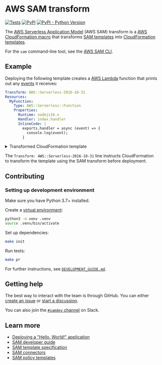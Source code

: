# AWS SAM transform

[![Tests](https://github.com/aws/serverless-application-model/actions/workflows/build.yml/badge.svg)](https://github.com/aws/serverless-application-model/actions/workflows/build.yml)
[![PyPI](https://img.shields.io/pypi/v/aws-sam-translator?label=PyPI)](https://pypi.org/project/aws-sam-translator/)
[![PyPI - Python Version](https://img.shields.io/pypi/pyversions/aws-sam-translator?label=Python)](https://pypi.org/project/aws-sam-translator/)

The [AWS Serverless Application Model](https://aws.amazon.com/serverless/sam/) (AWS SAM) transform is a [AWS CloudFormation macro](https://docs.aws.amazon.com/AWSCloudFormation/latest/UserGuide/template-macros.html) that transforms [SAM templates](https://docs.aws.amazon.com/serverless-application-model/latest/developerguide/sam-specification-template-anatomy.html) into [CloudFormation templates](https://docs.aws.amazon.com/AWSCloudFormation/latest/UserGuide/template-anatomy.html).

For the `sam` command-line tool, see the [AWS SAM CLI](https://github.com/aws/aws-sam-cli).

## Example

Deploying the following template creates a [AWS Lambda](https://aws.amazon.com/lambda/) function that prints out any [events](https://docs.aws.amazon.com/lambda/latest/dg/gettingstarted-concepts.html#gettingstarted-concepts-event) it receives:

```yaml
Transform: AWS::Serverless-2016-10-31
Resources:
  MyFunction:
    Type: AWS::Serverless::Function
    Properties:
      Runtime: nodejs16.x
      Handler: index.handler
      InlineCode: |
        exports.handler = async (event) => {
          console.log(event);
        }
```

<details>
  <summary>Transformed CloudFormation template</summary>

```json
{
  "Resources": {
    "MyFunction": {
      "Type": "AWS::Lambda::Function",
      "Properties": {
        "Code": {
          "ZipFile": "exports.handler = async (event) => {\n  console.log(event);\n}\n"
        },
        "Handler": "index.handler",
        "Role": {
          "Fn::GetAtt": [
            "MyFunctionRole",
            "Arn"
          ]
        },
        "Runtime": "nodejs16.x",
        "Tags": [
          {
            "Key": "lambda:createdBy",
            "Value": "SAM"
          }
        ]
      }
    },
    "MyFunctionRole": {
      "Type": "AWS::IAM::Role",
      "Properties": {
        "AssumeRolePolicyDocument": {
          "Version": "2012-10-17",
          "Statement": [
            {
              "Action": [
                "sts:AssumeRole"
              ],
              "Effect": "Allow",
              "Principal": {
                "Service": [
                  "lambda.amazonaws.com"
                ]
              }
            }
          ]
        },
        "ManagedPolicyArns": [
          "arn:aws:iam::aws:policy/service-role/AWSLambdaBasicExecutionRole"
        ],
        "Tags": [
          {
            "Key": "lambda:createdBy",
            "Value": "SAM"
          }
        ]
      }
    }
  }
}
```

</details>

The `Transform: AWS::Serverless-2016-10-31` line instructs CloudFormation to transform the template using the SAM transform before deployment.

## Contributing

### Setting up development environment

Make sure you have Python 3.7+ installed.

Create a [virtual environment](https://docs.python.org/3/library/venv.html):

```bash
python3 -m venv .venv
source .venv/bin/activate
```

Set up dependencies:

```bash
make init
```

Run tests:

```bash
make pr
 ```

For further instructions, see [`DEVELOPMENT_GUIDE.md`](DEVELOPMENT_GUIDE.md).

## Getting help

The best way to interact with the team is through GitHub. You can either [create an issue](https://github.com/aws/serverless-application-model/issues/new/choose) or [start a discussion](https://github.com/aws/serverless-application-model/discussions).

You can also join the [`#samdev` channel](https://join.slack.com/t/awsdevelopers/shared_invite/zt-yryddays-C9fkWrmguDv0h2EEDzCqvw) on Slack.

## Learn more

- [Deploying a "Hello, World!" application](https://docs.aws.amazon.com/serverless-application-model/latest/developerguide/serverless-getting-started-hello-world.html)
- [SAM developer guide](https://docs.aws.amazon.com/serverless-application-model/latest/developerguide/what-is-sam.html)
- [SAM template specification](https://docs.aws.amazon.com/serverless-application-model/latest/developerguide/sam-specification.html)
- [SAM connectors](https://docs.aws.amazon.com/serverless-application-model/latest/developerguide/managing-permissions-connectors.html)
- [SAM policy templates](https://docs.aws.amazon.com/serverless-application-model/latest/developerguide/serverless-policy-templates.html)

